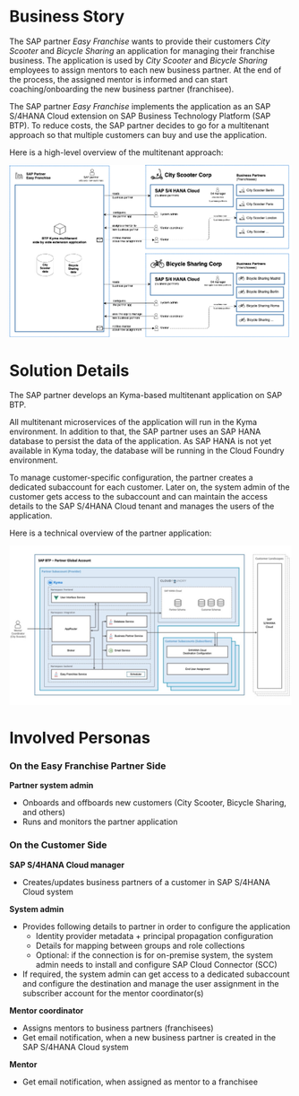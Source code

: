 # Business Story

The SAP partner *Easy Franchise* wants to provide their customers *City Scooter* and *Bicycle Sharing* an application for managing their franchise business. The application is used by *City Scooter* and *Bicycle Sharing* employees to assign mentors to each new business partner. At the end of the process, the assigned mentor is informed and can start coaching/onboarding the new business partner (franchisee).

The SAP partner *Easy Franchise* implements the application as an SAP S/4HANA Cloud extension on SAP Business Technology Platform (SAP BTP). To reduce costs, the SAP partner decides to go for a multitenant approach so that multiple customers can buy and use the application.

Here is a high-level overview of the multitenant approach:

![](images/Business-Concept-Multi-tenant.drawio.png)

# Solution Details

The SAP partner develops an Kyma-based multitenant application on SAP BTP.

All multitenant microservices of the application will run in the Kyma environment. In addition to that, the SAP partner uses an SAP HANA database to persist the data of the application. As SAP HANA is not yet available in Kyma today, the database will be running in the Cloud Foundry environment.

To manage customer-specific configuration, the partner creates a dedicated subaccount for each customer. Later on, the system admin of the customer gets access to the subaccount and can maintain the access details to the SAP S/4HANA Cloud tenant and manages the users of the application.

Here is a technical overview of the partner application:

![](../../images/kyma-diagrams-focus-components/Slide9.jpeg)

# Involved Personas

### On the Easy Franchise Partner Side

**Partner system admin**

* Onboards and offboards new customers (City Scooter, Bicycle Sharing, and others)
* Runs and monitors the partner application

### On the Customer Side

**SAP S/4HANA Cloud manager**
* Creates/updates business partners of a customer in SAP S/4HANA Cloud system

**System admin**
* Provides following details to partner in order to configure the application
  * Identity provider metadata + principal propagation configuration
  * Details for mapping between groups and role collections
  * Optional: if the connection is for on-premise system, the system admin needs to install and configure SAP Cloud Connector (SCC)
* If required, the system admin can get access to a dedicated subaccount and configure the destination and manage the user assignment in the subscriber account for the mentor coordinator(s)

**Mentor coordinator**
* Assigns mentors to business partners (franchisees)
* Get email notification, when a new business partner is created in the SAP S/4HANA Cloud system

**Mentor** 
* Get email notification, when assigned as mentor to a franchisee
